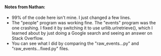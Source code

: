 #### Notes from Nathan:

- 99% of the code here isn't mine. I just changed a few lines.
- The "people" program was working fine. The "events" program was the one crashing. I fixed
it by switching it to use urllib.urlretrieve(), which I learned about by just doing a
Google search and seeing an answer on Stack Overflow.
- You can see what I did by comparing the "raw_events...py" and "raw_events...fixed.py" files.
